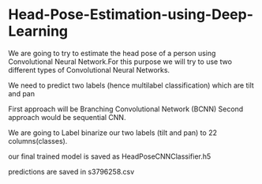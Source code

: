 # Head-Pose-Estimation-using-Deep-Learning
We are going to try to estimate the head pose of a person using Convolutional Neural Network.For this purpose we will try to use two different types of Convolutional Neural Networks.

We need to predict two labels (hence multilabel classification) which are tilt and pan

First approach will be Branching Convolutional Network (BCNN)
Second approach would be sequential CNN.

We are going to Label binarize our two labels (tilt and pan) to 22 columns(classes).

our final trained model is saved as HeadPoseCNNClassifier.h5

predictions are saved in s3796258.csv
